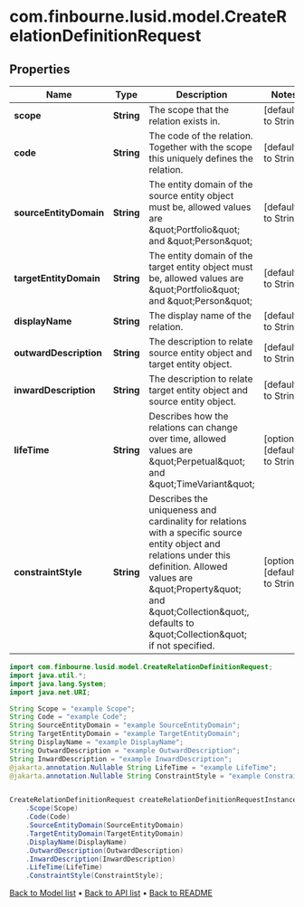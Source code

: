 # com.finbourne.lusid.model.CreateRelationDefinitionRequest

## Properties

Name | Type | Description | Notes
------------ | ------------- | ------------- | -------------
**scope** | **String** | The scope that the relation exists in. | [default to String]
**code** | **String** | The code of the relation. Together with the scope this uniquely defines the relation. | [default to String]
**sourceEntityDomain** | **String** | The entity domain of the source entity object must be, allowed values are \&quot;Portfolio\&quot; and \&quot;Person\&quot; | [default to String]
**targetEntityDomain** | **String** | The entity domain of the target entity object must be, allowed values are \&quot;Portfolio\&quot; and \&quot;Person\&quot; | [default to String]
**displayName** | **String** | The display name of the relation. | [default to String]
**outwardDescription** | **String** | The description to relate source entity object and target entity object. | [default to String]
**inwardDescription** | **String** | The description to relate target entity object and source entity object. | [default to String]
**lifeTime** | **String** | Describes how the relations can change over time, allowed values are \&quot;Perpetual\&quot; and \&quot;TimeVariant\&quot; | [optional] [default to String]
**constraintStyle** | **String** | Describes the uniqueness and cardinality for relations with a specific source entity object and relations under this definition. Allowed values are \&quot;Property\&quot; and \&quot;Collection\&quot;, defaults to \&quot;Collection\&quot; if not specified. | [optional] [default to String]

```java
import com.finbourne.lusid.model.CreateRelationDefinitionRequest;
import java.util.*;
import java.lang.System;
import java.net.URI;

String Scope = "example Scope";
String Code = "example Code";
String SourceEntityDomain = "example SourceEntityDomain";
String TargetEntityDomain = "example TargetEntityDomain";
String DisplayName = "example DisplayName";
String OutwardDescription = "example OutwardDescription";
String InwardDescription = "example InwardDescription";
@jakarta.annotation.Nullable String LifeTime = "example LifeTime";
@jakarta.annotation.Nullable String ConstraintStyle = "example ConstraintStyle";


CreateRelationDefinitionRequest createRelationDefinitionRequestInstance = new CreateRelationDefinitionRequest()
    .Scope(Scope)
    .Code(Code)
    .SourceEntityDomain(SourceEntityDomain)
    .TargetEntityDomain(TargetEntityDomain)
    .DisplayName(DisplayName)
    .OutwardDescription(OutwardDescription)
    .InwardDescription(InwardDescription)
    .LifeTime(LifeTime)
    .ConstraintStyle(ConstraintStyle);
```


[Back to Model list](../README.md#documentation-for-models) &#8226; [Back to API list](../README.md#documentation-for-api-endpoints) &#8226; [Back to README](../README.md)
